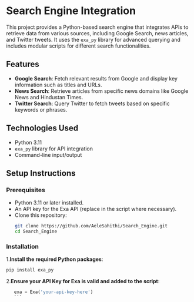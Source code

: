 # Search Engine Integration

This project provides a Python-based search engine that integrates APIs to retrieve data from various sources, including Google Search, news articles, and Twitter tweets. It uses the `exa_py` library for advanced querying and includes modular scripts for different search functionalities.

## Features
- **Google Search**: Fetch relevant results from Google and display key information such as titles and URLs.
- **News Search**: Retrieve articles from specific news domains like Google News and Hindustan Times.
- **Twitter Search**: Query Twitter to fetch tweets based on specific keywords or phrases.

## Technologies Used
- Python 3.11
- `exa_py` library for API integration
- Command-line input/output

## Setup Instructions

### Prerequisites
- Python 3.11 or later installed.
- An API key for the Exa API (replace in the script where necessary).
- Clone this repository:
  ```bash
  git clone https://github.com/AeleSahithi/Search_Engine.git
  cd Search_Engine

### Installation
1.**Install the required Python packages**:
 ```bash
pip install exa_py
 ```
2.**Ensure your API Key for Exa is valid and added to the script**:
 ```python
    exa = Exa('your-api-key-here')
    ``` 

